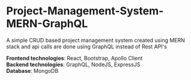 # Project-Management-System-MERN-GraphQL
A simple CRUD based project management system created using MERN stack and api calls are done using GraphQL instead of Rest API's


<b>Frontend technologies</b>: React, Bootstrap, Apollo Client <br/>
<b>Backend technologies</b>: GraphQL, NodeJS, ExpressJS <br />
<b>Database</b>: MongoDB

